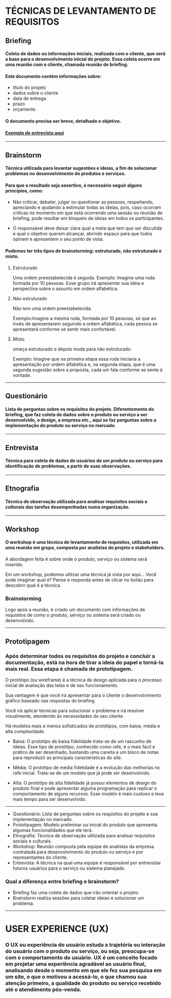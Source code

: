# TÉCNICAS DE LEVANTAMENTO DE REQUISITOS

## Briefing
#### Coleta de dados ou informações iniciais, realizada com o cliente, que será a base para o desenvolvimento inicial do projeto. Essa coleta ocorre em uma reunião com o cliente, chamada reunião de briefing.
#### Este documento contém informações sobre:
- título do projeto
- dados sobre o cliente 
- data de entrega 
- prazo
- orçamento
#### O documento precisa ser breve, detalhado e objetivo.

#### [Exemplo de entrevista aqui](https://recursosdidaticos.senai.br/uploads/arquivo/641aec27811c0/docs/podCast_cod_FrontEnd.pdf)
---

## Brainstorm
#### Técnica utilizada para levantar sugestões e ideias, a fim de solucionar problemas no desenvolvimento de produtos e serviços.

#### Para que o resultado seja assertivo, é necessário seguir alguns princípios, como:

- Não criticar, debater, julgar ou questionar as pessoas, respeitando, apreciando e ajudando a estimular todas as ideias, pois, caso ocorram críticas no momento em que está ocorrendo uma sessão ou reunião de briefing, pode resultar em bloqueio de ideias em todos os participantes.

- O responsável deve deixar clara qual a meta que tem que ser discutida e qual o objetivo querem alcançar, abrindo espaço para que todos opinem e apresentem o seu ponto de vista.

#### Podemos ter três tipos de brainstorming: estruturado, não estruturado e misto.

1. Estruturado 

    Uma ordem preestabelecida é seguida.
    Exemplo: Imagine uma roda formada por 10 pessoas. Esse grupo irá apresentar sua ideia e perspectiva sobre o assunto em ordem alfabética.

2. Não estruturado 

    Não tem uma ordem preestabelecida.

    Exemplo:Imagine a mesma roda, formada por 10 pessoas, só que ao invés de apresentarem seguindo a ordem alfabética, cada pessoa se apresentará 
    conforme se sentir mais confortável.

3. Misto

    omeça estruturado e depois muda para não estruturado.

    Exemplo: Imagine que na primeira etapa essa roda iniciaria a apresentação por ordem alfabética e, na segunda etapa, que é uma segunda sugestão 
    sobre a proposta, cada um fala conforme se sente à vontade.

---

## Questionário
#### Lista de perguntas sobre os requisitos do projeto. Diferentemente do briefing, que faz coleta de dados sobre o produto ou serviço a ser desenvolvido, o design, a empresa etc., aqui se faz perguntas sobre a implementação do produto ou serviço no mercado.


---

## Entrevista
#### Técnica para coleta de dados de usuários de um produto ou serviço para identificação de problemas, a partir de suas observações.


---

## Etnografia
#### Técnica de observação utilizada para analisar requisitos sociais e culturais das tarefas desempenhadas numa organização.


---

## Workshop
#### O workshop é uma técnica de levantamento de requisitos, utilizada em uma reunião em grupo, composta por analistas do projeto e stakeholders.

A abordagem feita é sobre onde o produto, serviço ou sistema será inserido.

Em um workshop, podemos utilizar uma técnica já vista por aqui... Você pode imaginar qual é?
Pense e responda antes de clicar no botão para descobrir qual é a técnica.

### Brainstorming

Logo após a reunião, é criado um documento com informações de requisitos de como o produto, serviço ou sistema será criado ou desenvolvido.


---

## Prototipagem
### Após determinar todos os requisitos do projeto e concluir a documentação, está na hora de tirar a ideia do papel e torná-la mais real. Essa etapa é chamada de prototipagem.

O protótipo (ou wireframe) é a técnica de design aplicada para o processo inicial de avaliação das telas e de seu funcionamento.

Sua vantagem é que você irá apresentar para o cliente o desenvolvimento gráfico baseado nas respostas do briefing.

Você irá aplicar técnicas para solucionar o problema e irá resolver visualmente, atendendo às necessidades do seu cliente.

Há modelos mais e menos sofisticados de protótipos, com baixa, média e alta complexidade.

- Baixa: O protótipo de baixa fidelidade trata-se de um rascunho de ideias. Esse tipo de protótipo, conhecido como rafe, é o mais fácil e prático de ser desenhado, bastando uma caneta e um bloco de notas para reproduzir as principais características do site.

- Média: O protótipo de média fidelidade é a evolução das melhorias no rafe inicial. Trata-se de um modelo que já pode ser desenvolvido.

- Alta: O protótipo de alta fidelidade já possui elementos de design do produto final e pode apresentar alguma programação para replicar o comportamento de alguns recursos. Esse modelo é mais custoso e leva mais tempo para ser desenvolvido.

---

- Questionário: Lista de perguntas sobre os requisitos do projeto e sua implementação no mercado.	
- Prototipagem: Modelo preliminar ou inicial do produto que apresenta algumas funcionalidades que ele terá.	
- Etnografia: Técnica de observação utilizada para analisar requisitos sociais e culturais.	
- Workshop: Reunião composta pela equipe de analistas da empresa contratada para desenvolvimento do produto ou serviço e por representantes do cliente.	
- Entrevista: A técnica na qual uma equipe é responsável por entrevistar futuros usuários para o serviço ou sistema planejado.	


### Qual a diferença entre briefing e brainstorm? 
- Briefing faz uma coleta de dados que irão orientar o projeto 
- Brainstorm realiza sessões para coletar ideias e solucionar um problema.

---


# USER EXPERIENCE (UX)

### O UX ou experiência do usuário estuda a trajetória ou interação do usuário com o produto ou serviço, ou seja, preocupa-se com o comportamento do usuário. UX é um conceito focado em projetar uma experiência agradável ao usuário final, analisando desde o momento em que ele fez sua pesquisa em um site, o que o motivou a acessá-lo, o que chamou sua atenção primeiro, a qualidade do produto ou serviço recebido até o atendimento pós-venda.